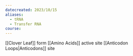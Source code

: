 ```yaml
---
datecreated: 2023/10/15
aliases:
  - tRNA
  - Transfer RNA
course:
---
```

[[Clover Leaf]] form
[[Amino Acids]] active site
[[Anticodon Loops|Anticodons]] site
